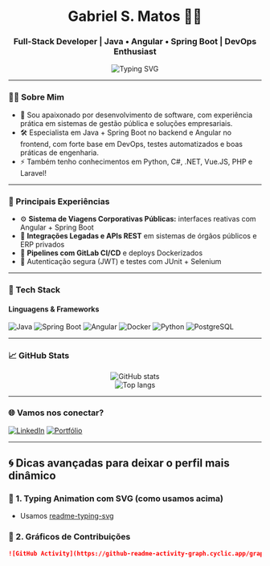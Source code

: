 <h1 align="center">Gabriel S. Matos 👨‍💻</h1>
<h3 align="center">Full-Stack Developer | Java • Angular • Spring Boot | DevOps Enthusiast</h3>

<p align="center">
  <img src="https://readme-typing-svg.demolab.com?font=Fira+Code&weight=500&size=22&pause=1000&color=00FFAA&center=true&vCenter=true&width=760&lines=Desenvolvedor+Full-Stack+Java+%2B+Angular;DevOps+com+CI%2FCD+e+Docker;Automatizando+%7C+Testando+%7C+Entregando;Clean+Code+%E2%9C%85+SOLID+%E2%9C%85+SCRUM" alt="Typing SVG" />
</p>

---

### 👨‍💼 Sobre Mim

- 🎯 Sou apaixonado por desenvolvimento de software, com experiência prática em sistemas de gestão pública e soluções empresariais.  
- 🛠️ Especialista em Java + Spring Boot no backend e Angular no frontend, com forte base em DevOps, testes automatizados e boas práticas de engenharia.
- ⚡ Também tenho conhecimentos em Python, C#, .NET, Vue.JS, PHP e Laravel!
---

### 💼 Principais Experiências

- ⚙️ **Sistema de Viagens Corporativas Públicas:** interfaces reativas com Angular + Spring Boot  
- 🧠 **Integrações Legadas e APIs REST** em sistemas de órgãos públicos e ERP privados  
- 🔁 **Pipelines com GitLab CI/CD** e deploys Dockerizados  
- 🔐 Autenticação segura (JWT) e testes com JUnit + Selenium  

---

### 🧰 Tech Stack

#### Linguagens & Frameworks

![Java](https://img.shields.io/badge/Java-ED8B00?style=for-the-badge&logo=openjdk&logoColor=white)
![Spring Boot](https://img.shields.io/badge/Spring_Boot-6DB33F?style=for-the-badge&logo=spring-boot&logoColor=white)
![Angular](https://img.shields.io/badge/Angular-DD0031?style=for-the-badge&logo=angular&logoColor=white)
![Docker](https://img.shields.io/badge/Docker-2496ED?style=for-the-badge&logo=docker&logoColor=white)
![Python](https://img.shields.io/badge/Python-3776AB?style=for-the-badge&logo=python&logoColor=white)
![PostgreSQL](https://img.shields.io/badge/PostgreSQL-4169E1?style=for-the-badge&logo=postgresql&logoColor=white)

---

### 📈 GitHub Stats

<p align="center">
  <img src="https://github-readme-stats.vercel.app/api?username=xmazzan&show_icons=true&theme=tokyonight&hide_border=true" alt="GitHub stats" />
  <br />
  <img src="https://github-readme-stats.vercel.app/api/top-langs/?username=xmazzan&layout=compact&theme=tokyonight&hide_border=true" alt="Top langs" />
</p>

---

### 🌐 Vamos nos conectar?

[![LinkedIn](https://img.shields.io/badge/LinkedIn-blue?logo=linkedin&style=for-the-badge&labelColor=blue)](https://www.linkedin.com/in/gabsmatos)
[![Portfólio](https://img.shields.io/badge/Portfólio-000?style=for-the-badge&logo=vercel&logoColor=white)](https://gsmdev.vercel.app)

---

## 🌀 Dicas avançadas para deixar o perfil mais dinâmico

### 🔮 1. **Typing Animation com SVG (como usamos acima)**
- Usamos [readme-typing-svg](https://github.com/DenverCoder1/readme-typing-svg)

### 🔄 2. **Gráficos de Contribuições**
```md
![GitHub Activity](https://github-readme-activity-graph.cyclic.app/graph?username=xmazzan&theme=tokyo-night)
